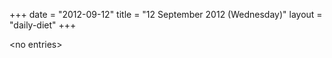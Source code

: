 +++
date = "2012-09-12"
title = "12 September 2012 (Wednesday)"
layout = "daily-diet"
+++

<p>&lt;no entries&gt;</p>